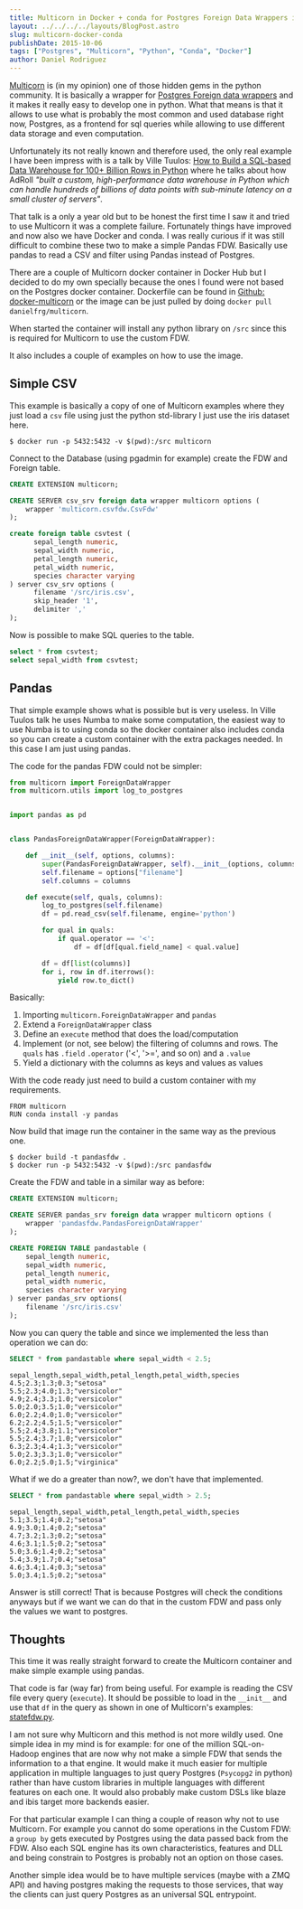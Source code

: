 ```yaml
---
title: Multicorn in Docker + conda for Postgres Foreign Data Wrappers in Python
layout: ../../../../layouts/BlogPost.astro
slug: multicorn-docker-conda
publishDate: 2015-10-06
tags: ["Postgres", "Multicorn", "Python", "Conda", "Docker"]
author: Daniel Rodriguez
---
```


[Multicorn](http://multicorn.org/) is (in my opinion) one of those hidden gems in the python community.
It is basically a wrapper for [Postgres Foreign data wrappers](https://wiki.postgresql.org/wiki/Foreign_data_wrappers)
and it makes it really easy to develop one in python.
What that means is that it allows to use what is probably the most common and used database right now,
Postgres, as a frontend for sql queries while allowing to use different data storage and even computation.

Unfortunately its not really known and therefore used, the only real example I have been impress
with is a talk by Ville Tuulos: [How to Build a SQL-based Data Warehouse for 100+ Billion Rows in Python](https://www.youtube.com/watch?v=xnfnv6WT1Ng)
where he talks about how AdRoll *"built a custom, high-performance data warehouse in Python which
can handle hundreds of billions of data points with sub-minute latency on a small cluster of servers"*.

That talk is a only a year old but to be honest the first time I saw it and tried to use Multicorn it was a complete failure.
Fortunately things have improved and now also we have Docker and conda.
I was really curious if it was still difficult to combine these two to make a simple Pandas FDW.
Basically use pandas to read a CSV and filter using Pandas instead of Postgres.

There are a couple of Multicorn docker container in Docker Hub but I decided to do my own specially
because the ones I found were not based on the Postgres docker container.
Dockerfile can be found in [Github: docker-multicorn](https://github.com/danielfrg/docker-multicorn)
or the image can be just pulled by doing `docker pull danielfrg/multicorn`.

When started the container will install any python library on `/src` since this is required for Multicorn to use the custom FDW.

It also includes a couple of examples on how to use the image.

## Simple CSV

This example is basically a copy of one of Multicorn examples
where they just load a `csv` file using just the python std-library I just use the iris dataset here.

```terminal
$ docker run -p 5432:5432 -v $(pwd):/src multicorn
```

Connect to the Database (using pgadmin for example) create the FDW and Foreign table.

```sql
CREATE EXTENSION multicorn;

CREATE SERVER csv_srv foreign data wrapper multicorn options (
    wrapper 'multicorn.csvfdw.CsvFdw'
);

create foreign table csvtest (
      sepal_length numeric,
      sepal_width numeric,
      petal_length numeric,
      petal_width numeric,
      species character varying
) server csv_srv options (
      filename '/src/iris.csv',
      skip_header '1',
      delimiter ','
);
```

Now is possible to make SQL queries to the table.

```sql
select * from csvtest;
select sepal_width from csvtest;
```

## Pandas

That simple example shows what is possible but is very useless. In Ville Tuulos talk he uses Numba
to make some computation, the easiest way to use Numba is to using conda so the docker container
also includes conda so you can create a custom container with the extra packages needed.
In this case I am just using pandas.

The code for the pandas FDW could not be simpler:

```python
from multicorn import ForeignDataWrapper
from multicorn.utils import log_to_postgres


import pandas as pd


class PandasForeignDataWrapper(ForeignDataWrapper):

    def __init__(self, options, columns):
        super(PandasForeignDataWrapper, self).__init__(options, columns)
        self.filename = options["filename"]
        self.columns = columns

    def execute(self, quals, columns):
        log_to_postgres(self.filename)
        df = pd.read_csv(self.filename, engine='python')

        for qual in quals:
            if qual.operator == '<':
                df = df[df[qual.field_name] < qual.value]

        df = df[list(columns)]
        for i, row in df.iterrows():
            yield row.to_dict()

```

Basically:

1. Importing `multicorn.ForeignDataWrapper` and `pandas`
2. Extend a `ForeignDataWrapper` class
3. Define an `execute` method that does the load/computation
4. Implement (or not, see below) the filtering of columns and rows. The `quals` has `.field` `.operator` ('<', '>=', and so on) and a `.value`
5. Yield a dictionary with the columns as keys and values as values

With the code ready just need to build a custom container with my requirements.

```docker
FROM multicorn
RUN conda install -y pandas
```

Now build that image run the container in the same way as the previous one.

```terminal
$ docker build -t pandasfdw .
$ docker run -p 5432:5432 -v $(pwd):/src pandasfdw
```

Create the FDW and table in a similar way as before:

```sql
CREATE EXTENSION multicorn;

CREATE SERVER pandas_srv foreign data wrapper multicorn options (
    wrapper 'pandasfdw.PandasForeignDataWrapper'
);

CREATE FOREIGN TABLE pandastable (
    sepal_length numeric,
    sepal_width numeric,
    petal_length numeric,
    petal_width numeric,
    species character varying
) server pandas_srv options(
    filename '/src/iris.csv'
);
```

Now you can query the table and since we implemented the less than operation we can do:

```sql
SELECT * from pandastable where sepal_width < 2.5;
```

```
sepal_length,sepal_width,petal_length,petal_width,species
4.5;2.3;1.3;0.3;"setosa"
5.5;2.3;4.0;1.3;"versicolor"
4.9;2.4;3.3;1.0;"versicolor"
5.0;2.0;3.5;1.0;"versicolor"
6.0;2.2;4.0;1.0;"versicolor"
6.2;2.2;4.5;1.5;"versicolor"
5.5;2.4;3.8;1.1;"versicolor"
5.5;2.4;3.7;1.0;"versicolor"
6.3;2.3;4.4;1.3;"versicolor"
5.0;2.3;3.3;1.0;"versicolor"
6.0;2.2;5.0;1.5;"virginica"
```

What if we do a greater than now?, we don't have that implemented.

```sql
SELECT * from pandastable where sepal_width > 2.5;
```

```
sepal_length,sepal_width,petal_length,petal_width,species
5.1;3.5;1.4;0.2;"setosa"
4.9;3.0;1.4;0.2;"setosa"
4.7;3.2;1.3;0.2;"setosa"
4.6;3.1;1.5;0.2;"setosa"
5.0;3.6;1.4;0.2;"setosa"
5.4;3.9;1.7;0.4;"setosa"
4.6;3.4;1.4;0.3;"setosa"
5.0;3.4;1.5;0.2;"setosa"
```

Answer is still correct! That is because Postgres will check the conditions anyways but
if we want we can do that in the custom FDW and pass only the values we want to postgres.

## Thoughts

This time it was really straight forward to create the Multicorn container and make simple example using pandas.

That code is far (way far) from being useful. For example is reading the CSV file every query (`execute`).
It should be possible to load in the `__init__` and use that `df` in the query as shown in one of Multicorn's examples: [statefdw.py](https://github.com/Kozea/Multicorn/blob/master/python/multicorn/statefdw.py).

I am not sure why Multicorn and this method is not more wildly used.
One simple idea in my mind is for example: for one of the million SQL-on-Hadoop engines that are
now why not make a simple FDW that sends the information to a that engine.
It would make it much easier for multiple application in multiple languages to just query Postgres
(`Psycopg2` in python) rather than have custom libraries in multiple languages with different features on each one.
It would also probably make custom DSLs like blaze and ibis target more backends easier.

For that particular example I can thing a couple of reason why not to use Multicorn.
For example you cannot do some operations in the Custom FDW:
a `group by` gets executed by Postgres using the data passed back from the FDW.
Also each SQL engine has its own characteristics, features and DLL and being constrain to Postgres
is probably not an option on those cases.

Another simple idea would be to have multiple services (maybe with a ZMQ API) and having postgres making
the requests to those services, that way the clients can just query Postgres as an universal SQL entrypoint.
